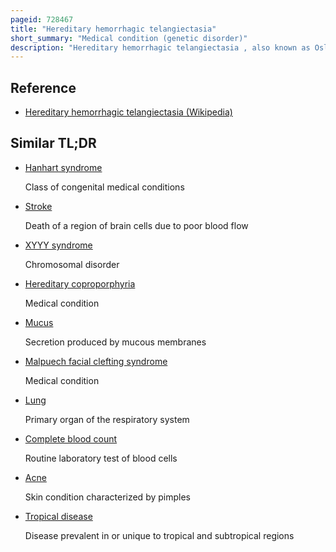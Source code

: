 ```yaml
---
pageid: 728467
title: "Hereditary hemorrhagic telangiectasia"
short_summary: "Medical condition (genetic disorder)"
description: "Hereditary hemorrhagic telangiectasia , also known as Osler–Weber–Rendu disease and Osler–Weber–Rendu syndrome, is a rare autosomal dominant genetic disorder that leads to abnormal blood vessel formation in the skin, mucous membranes, and often in organs such as the lungs, liver, and brain."
---
```


## Reference

- [Hereditary hemorrhagic telangiectasia (Wikipedia)](https://en.wikipedia.org/?curid=728467)

## Similar TL;DR

- [Hanhart syndrome](/tldr/en/hanhart-syndrome)

  Class of congenital medical conditions

- [Stroke](/tldr/en/stroke)

  Death of a region of brain cells due to poor blood flow

- [XYYY syndrome](/tldr/en/xyyy-syndrome)

  Chromosomal disorder

- [Hereditary coproporphyria](/tldr/en/hereditary-coproporphyria)

  Medical condition

- [Mucus](/tldr/en/mucus)

  Secretion produced by mucous membranes

- [Malpuech facial clefting syndrome](/tldr/en/malpuech-facial-clefting-syndrome)

  Medical condition

- [Lung](/tldr/en/lung)

  Primary organ of the respiratory system

- [Complete blood count](/tldr/en/complete-blood-count)

  Routine laboratory test of blood cells

- [Acne](/tldr/en/acne)

  Skin condition characterized by pimples

- [Tropical disease](/tldr/en/tropical-disease)

  Disease prevalent in or unique to tropical and subtropical regions

